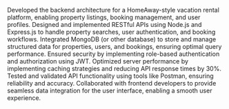 Developed the backend architecture for a HomeAway-style vacation rental platform, enabling property listings, booking management, and user profiles.
Designed and implemented RESTful APIs using Node.js and Express.js to handle property searches, user authentication, and booking workflows.
Integrated MongoDB (or other database) to store and manage structured data for properties, users, and bookings, ensuring optimal query performance.
Ensured security by implementing role-based authentication and authorization using JWT.
Optimized server performance by implementing caching strategies and reducing API response times by 30%.
Tested and validated API functionality using tools like Postman, ensuring reliability and accuracy.
Collaborated with frontend developers to provide seamless data integration for the user interface, enabling a smooth user experience.
